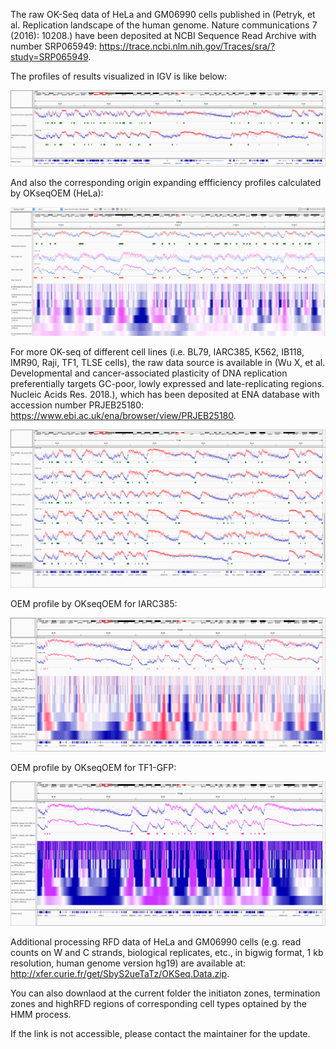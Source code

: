 The raw OK-Seq data of HeLa and GM06990 cells published in (Petryk, et al. Replication landscape of the human genome. Nature communications 7 (2016): 10208.) have been deposited at NCBI Sequence Read Archive with number SRP065949: https://trace.ncbi.nlm.nih.gov/Traces/sra/?study=SRP065949.

The profiles of results visualized in IGV is like below:

![    Fig.1 1kb binsize RFD profiles for HeLa and GM06990 and the correspondaing initiation zones (IZs) by OKseqHMM. ](https://github.com/CL-CHEN-Lab/OK-Seq/blob/master/img/igv_snapshot_okseq_Hela_GM.png) 


And also the corresponding origin expanding effficiency profiles calculated by OKseqOEM (HeLa):

![    Fig.2 1kb binsize OEM profile by OKseqOEM for HeLa. ](https://github.com/CL-CHEN-Lab/OK-Seq/blob/master/img/fig5.png) 

For more OK-seq of different cell lines (i.e. BL79, IARC385, K562, IB118, IMR90, Raji, TF1, TLSE cells), the raw data source is available in (Wu X, et al. Developmental and cancer-associated plasticity of DNA replication preferentially targets GC-poor, lowly expressed and late-replicating regions. Nucleic Acids Res. 2018.), which has been deposited at ENA database with accession number PRJEB25180: https://www.ebi.ac.uk/ena/browser/view/PRJEB25180.

![    Fig.3 1kb binsize RFD profiles for different cell lines and the correspondaing initiation zones (IZs) by OKseqHMM. ](https://github.com/CL-CHEN-Lab/OK-Seq/blob/master/img/igv_snapshot_okseq_Xia_diff_cell.png) 

OEM profile by OKseqOEM for IARC385:

![    Fig.4 1kb binsize OEM profile by OKseqOEM for IARC385. ](https://github.com/CL-CHEN-Lab/OK-Seq/blob/master/img/igv_snapshot_OEM_TF1_GFP.png) 

OEM profile by OKseqOEM for TF1-GFP:

![    Fig.5 1kb binsize OEM profile by OKseqOEM for TF1-GFP. ](https://github.com/CL-CHEN-Lab/OK-Seq/blob/master/img/igv_snapshot_IARC385_OEM_HMM.png) 

Additional processing RFD data of HeLa and GM06990 cells (e.g. read counts on W and C strands, biological replicates, etc., in bigwig format, 1 kb resolution, human genome version hg19) are available at: http://xfer.curie.fr/get/SbyS2ueTaTz/OKSeq.Data.zip.

You can also downlaod at the current folder the initiaton zones, termination zones and highRFD regions of corresponding cell types optained by the HMM process.

If the link is not accessible, please contact the maintainer for the update.
